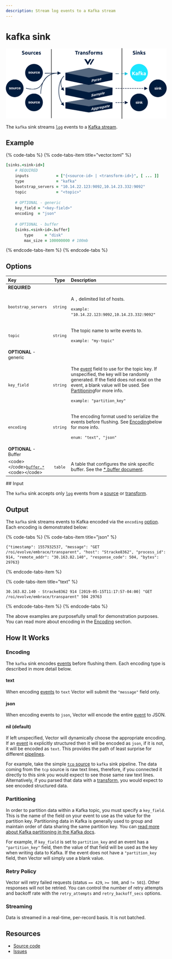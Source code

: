 ```yaml
---
description: Stream log events to a Kafka stream
---
```


# kafka sink

![](../../../.gitbook/assets/kafka-sink.svg)

The `kafka` sink streams [`log`](../../../about/data-model.md#log) events to a [Kafka stream](https://kafka.apache.org/).

## Example

{% code-tabs %}
{% code-tabs-item title="vector.toml" %}
```coffeescript
[sinks.<sink-id>]
    # REQUIRED
    inputs            = ["{<source-id> | <transform-id>}", [ ... ]]
    type              = "kafka"
    bootstrap_servers = "10.14.22.123:9092,10.14.23.332:9092"
    topic             = "<topic>"

    # OPTIONAL - generic
    key_field = "<key-field>"
    encoding  = "json"
    
    # OPTIONAL - buffer
    [sinks.<sink-id>.buffer]
        type     = "disk"
        max_size = 100000000 # 100mb
```
{% endcode-tabs-item %}
{% endcode-tabs %}

## Options

<table>
  <thead>
    <tr>
      <th style="text-align:left">Key</th>
      <th style="text-align:center">Type</th>
      <th style="text-align:left">Description</th>
    </tr>
  </thead>
  <tbody>
    <tr>
      <td style="text-align:left"><b>REQUIRED</b>
      </td>
      <td style="text-align:center"></td>
      <td style="text-align:left"></td>
    </tr>
    <tr>
      <td style="text-align:left"><code>bootstrap_servers</code>
      </td>
      <td style="text-align:center"><code>string</code>
      </td>
      <td style="text-align:left">
        <p>A <code>,</code> delimited list of hosts.</p>
        <p><code>example: &quot;10.14.22.123:9092,10.14.23.332:9092&quot;</code>
        </p>
      </td>
    </tr>
    <tr>
      <td style="text-align:left"><code>topic</code>
      </td>
      <td style="text-align:center"><code>string</code>
      </td>
      <td style="text-align:left">
        <p>The topic name to write events to.</p>
        <p><code>example: &quot;my-topic&quot;</code>
        </p>
      </td>
    </tr>
    <tr>
      <td style="text-align:left"><b>OPTIONAL</b> - generic</td>
      <td style="text-align:center"></td>
      <td style="text-align:left"></td>
    </tr>
    <tr>
      <td style="text-align:left"><code>key_field</code>
      </td>
      <td style="text-align:center"><code>string</code>
      </td>
      <td style="text-align:left">
        <p>The <a href="../../../about/data-model.md#event">event</a> field to use
          for the topic key. If unspecified, the key will be randomly generated.
          If the field does not exist on the event, a blank value will be used. See
          <a
          href="kafka.md#partitioning">Partitioning</a>for more info.</p>
        <p><code>example: &quot;partition_key&quot;</code>
        </p>
      </td>
    </tr>
    <tr>
      <td style="text-align:left"><code>encoding</code>
      </td>
      <td style="text-align:center"><code>string</code>
      </td>
      <td style="text-align:left">
        <p>The encoding format used to serialize the events before flushing. See
          <a
          href="kafka.md#encoding">Encoding</a>below for more info.</p>
        <p><code>enum: &quot;text&quot;, &quot;json&quot;</code>
        </p>
      </td>
    </tr>
    <tr>
      <td style="text-align:left"><b>OPTIONAL</b> - Buffer</td>
      <td style="text-align:center"></td>
      <td style="text-align:left"></td>
    </tr>
    <tr>
      <td style="text-align:left">&lt;code&gt;&lt;/code&gt;<a href="buffer.md"><code>buffer.*</code></a>&lt;code&gt;&lt;/code&gt;</td>
      <td
      style="text-align:center"><code>table</code>
        </td>
        <td style="text-align:left">A table that configures the sink specific buffer. See the <a href="buffer.md">*.buffer document</a>.</td>
    </tr>
  </tbody>
</table>## Input

The `kafka` sink accepts only [`log`](../../../about/data-model.md#log) events from a [source](../sources/) or [transform](../transforms/).

## Output

The `kafka` sink streams events to Kafka encoded via the `encoding` [option](tcp.md#options). Each encoding is demonstrated below:

{% code-tabs %}
{% code-tabs-item title="json" %}
```http
{"timestamp": 1557932537, "message": "GET /roi/evolve/embrace/transparent", "host": "Stracke8362", "process_id": 914, "remote_addr": "30.163.82.140", "response_code": 504, "bytes": 29763} 
```
{% endcode-tabs-item %}

{% code-tabs-item title="text" %}
```http
30.163.82.140 - Stracke8362 914 [2019-05-15T11:17:57-04:00] "GET /roi/evolve/embrace/transparent" 504 29763
```
{% endcode-tabs-item %}
{% endcode-tabs %}

The above examples are purposefully small for demonstration purposes. You can read more about encoding in the [Encoding](tcp.md#encoding) section.

## How It Works

### Encoding

The `kafka` sink encodes [events](../../../about/data-model.md#event) before flushing them. Each encoding type is described in more detail below.

#### text

When encoding [events](../../../about/data-model.md#event) to `text` Vector will submit the `"message"` field only.

#### json

When encoding events to `json`, Vector will encode the entire [event](../../../about/concepts.md#events) to JSON.

#### nil \(default\)

If left unspecified, Vector will dynamically choose the appropriate encoding. If an [event](../../../about/concepts.md#events) is explicitly structured then it will be encoded as `json`, if it is not, it will be encoded as `text`. This provides the path of least surprise for different [pipelines](../../../about/concepts.md#pipelines).

For example, take the simple [`tcp` source](../sources/tcp.md) to `kafka` sink pipeline. The data coming from the `tcp` source is raw text lines, therefore, if you connected it directly to this sink you would expect to see those same raw text lines. Alternatively, if you parsed that data with a [transform](../transforms/), you would expect to see encoded structured data.

### Partitioning

In order to partition data within a Kafka topic, you must specify a `key_field`. This is the name of the field on your event to use as the value for the partition key. Partitioning data in Kafka is generally used to group and maintain order of data sharing the same partition key. You can [read more about Kafka partitioning in the Kafka docs](https://cwiki.apache.org/confluence/display/KAFKA/A+Guide+To+The+Kafka+Protocol#AGuideToTheKafkaProtocol-Partitioningandbootstrapping).

For example, if `key_field` is set to `partition_key` and an event has a `"partition_key"` field, then the value of that field will be used as the key when writing data to Kafka. If the event does not have a `"partition_key` field, then Vector will simply use a blank value.

### Retry Policy

Vector will retry failed requests \(status `== 429`, `>= 500`, and `!= 501`\). Other responses will not be retried. You can control the number of retry attempts and backoff rate with the `retry_attempts` and `retry_backoff_secs` options.

### Streaming

Data is streamed in a real-time, per-record basis. It is not batched.

## Resources

* [Source code](https://github.com/timberio/vector/blob/master/src/sinks/kafka.rs)
* [Issues](https://github.com/timberio/vector/labels/Sink%3A%20Kafka)

